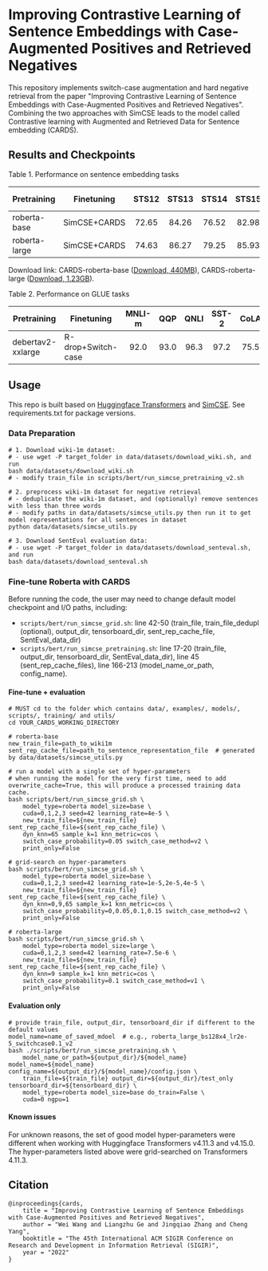 # Improving Contrastive Learning of Sentence Embeddings with Case-Augmented Positives and Retrieved Negatives

This repository implements switch-case augmentation and hard negative retrieval from the paper "Improving Contrastive Learning of Sentence Embeddings with Case-Augmented Positives and Retrieved Negatives". Combining the two approaches with SimCSE leads to the model called Contrastive learning with Augmented and Retrieved Data for Sentence embedding (CARDS).

## Results and Checkpoints
Table 1. Performance on sentence embedding tasks

| Pretraining    | Finetuning   | STS12 | STS13 | STS14 | STS15 | STS16 | STSb  | SICK-R | Avg.  |
|----------------|--------------|:-----:|:-----:|:-----:|:-----:|:-----:|:-----:|:------:|:-----:|
| roberta-base   | SimCSE+CARDS | 72.65 | 84.26 | 76.52 | 82.98 | 82.73 | 82.04 | 70.66  | 78.83 |
| roberta-large  | SimCSE+CARDS | 74.63 | 86.27 | 79.25 | 85.93 | 83.17 | 83.86 | 72.77  | 80.84 |

Download link:
CARDS-roberta-base ([Download, 440MB](http://dirl-sas-open.oss-cn-hangzhou.aliyuncs.com/cards_roberta_base.zip)), CARDS-roberta-large ([Download, 1.23GB](http://dirl-sas-open.oss-cn-hangzhou.aliyuncs.com/cards_roberta_large.zip)).

Table 2. Performance on GLUE tasks

| Pretraining        | Finetuning         | MNLI-m | QQP  | QNLI | SST-2 | CoLA | STS-B | MRPC | RTE  | Avg. |
|--------------------|--------------------|:------:|:----:|:----:|:-----:|:----:|:-----:|:----:|:----:|:----:|
| debertav2-xxlarge  | R-drop+Switch-case | 92.0   | 93.0 | 96.3 | 97.2  | 75.5 | 93.6  | 93.9 | 94.2 | 91.7 |

## Usage
This repo is built based on [Huggingface Transformers](https://github.com/huggingface/transformers) and [SimCSE](https://github.com/princeton-nlp/SimCSE). See requirements.txt for package versions. 

### Data Preparation
```shell
# 1. Download wiki-1m dataset: 
# - use wget -P target_folder in data/datasets/download_wiki.sh, and run
bash data/datasets/download_wiki.sh
# - modify train_file in scripts/bert/run_simcse_pretraining_v2.sh

# 2. preprocess wiki-1m dataset for negative retrieval
# - deduplicate the wiki-1m dataset, and (optionally) remove sentences with less than three words
# - modify paths in data/datasets/simcse_utils.py then run it to get model representations for all sentences in dataset
python data/datasets/simcse_utils.py

# 3. Download SentEval evaluation data:
# - use wget -P target_folder in data/datasets/download_senteval.sh, and run
bash data/datasets/download_senteval.sh
```

### Fine-tune Roberta with CARDS
Before running the code, the user may need to change default model checkpoint and I/O paths, including: 
- ``scripts/bert/run_simcse_grid.sh``: line 42-50 (train_file, train_file_dedupl (optional), output_dir, tensorboard_dir, sent_rep_cache_file, SentEval_data_dir)
- ``scripts/bert/run_simcse_pretraining.sh``: line 17-20 (train_file, output_dir, tensorboard_dir, SentEval_data_dir), line 45 (sent_rep_cache_files), line 166-213 (model_name_or_path, config_name).

#### Fine-tune + evaluation
```shell
# MUST cd to the folder which contains data/, examples/, models/, scripts/, training/ and utils/
cd YOUR_CARDS_WORKING_DIRECTORY

# roberta-base
new_train_file=path_to_wiki1m
sent_rep_cache_file=path_to_sentence_representation_file  # generated by data/datasets/simcse_utils.py 

# run a model with a single set of hyper-parameters
# when running the model for the very first time, need to add overwrite_cache=True, this will produce a processed training data cache.
bash scripts/bert/run_simcse_grid.sh \
    model_type=roberta model_size=base \
    cuda=0,1,2,3 seed=42 learning_rate=4e-5 \
    new_train_file=${new_train_file} sent_rep_cache_file=${sent_rep_cache_file} \
    dyn_knn=65 sample_k=1 knn_metric=cos \
    switch_case_probability=0.05 switch_case_method=v2 \
    print_only=False

# grid-search on hyper-parameters
bash scripts/bert/run_simcse_grid.sh \
    model_type=roberta model_size=base \
    cuda=0,1,2,3 seed=42 learning_rate=1e-5,2e-5,4e-5 \
    new_train_file=${new_train_file} sent_rep_cache_file=${sent_rep_cache_file} \
    dyn_knn=0,9,65 sample_k=1 knn_metric=cos \
    switch_case_probability=0,0.05,0.1,0.15 switch_case_method=v2 \
    print_only=False

# roberta-large
bash scripts/bert/run_simcse_grid.sh \
    model_type=roberta model_size=large \
    cuda=0,1,2,3 seed=42 learning_rate=7.5e-6 \
    new_train_file=${new_train_file} sent_rep_cache_file=${sent_rep_cache_file} \
    dyn_knn=9 sample_k=1 knn_metric=cos \
    switch_case_probability=0.1 switch_case_method=v1 \
    print_only=False
```
#### Evaluation only
```shell
# provide train_file, output_dir, tensorboard_dir if different to the default values
model_name=name_of_saved_mdoel  # e.g., roberta_large_bs128x4_lr2e-5_switchcase0.1_v2
bash ./scripts/bert/run_simcse_pretraining.sh \
    model_name_or_path=${output_dir}/${model_name} model_name=${model_name} config_name=${output_dir}/${model_name}/config.json \
    train_file=${train_file} output_dir=${output_dir}/test_only tensorboard_dir=${tensorboard_dir} \
    model_type=roberta model_size=base do_train=False \
    cuda=0 ngpu=1
```

#### Known issues
For unknown reasons, the set of good model hyper-parameters were different when working with Huggingface Transformers v4.11.3 and v4.15.0. The hyper-parameters listed above were grid-searched on Transformers 4.11.3.

## Citation
```
@inproceedings{cards,
    title = "Improving Contrastive Learning of Sentence Embeddings with Case-Augmented Positives and Retrieved Negatives",
    author = "Wei Wang and Liangzhu Ge and Jingqiao Zhang and Cheng Yang",
    booktitle = "The 45th International ACM SIGIR Conference on Research and Development in Information Retrieval (SIGIR)",
    year = "2022"
}
```
